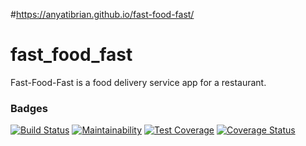 #https://anyatibrian.github.io/fast-food-fast/
# fast_food_fast

Fast-Food-Fast is a food delivery service app for a restaurant.

### Badges
[![Build Status](https://travis-ci.com/anyatibrian/fast-food-fast.svg?branch=ApiV1)](https://travis-ci.com/anyatibrian/fast-food-fast)
[![Maintainability](https://api.codeclimate.com/v1/badges/bc4cef4996852a26c465/maintainability)](https://codeclimate.com/github/anyatibrian/fast-food-fast/maintainability)
[![Test Coverage](https://api.codeclimate.com/v1/badges/bc4cef4996852a26c465/test_coverage)](https://codeclimate.com/github/anyatibrian/fast-food-fast/test_coverage)
[![Coverage Status](https://coveralls.io/repos/github/anyatibrian/fast-food-fast/badge.svg?branch=ApiV1)](https://coveralls.io/github/anyatibrian/fast-food-fast?branch=ApiV1)